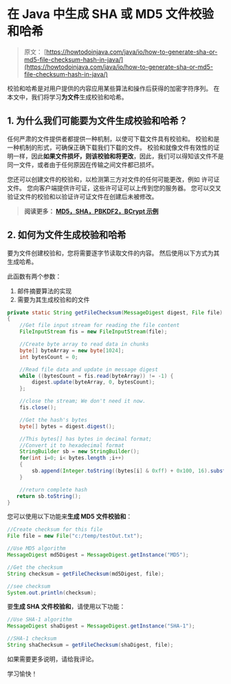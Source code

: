 # 在 Java 中生成 SHA 或 MD5 文件校验和哈希

> 原文： [https://howtodoinjava.com/java/io/how-to-generate-sha-or-md5-file-checksum-hash-in-java/](https://howtodoinjava.com/java/io/how-to-generate-sha-or-md5-file-checksum-hash-in-java/)

校验和哈希是对用户提供的内容应用某些算法和操作后获得的加密字符序列。 在本文中，我们将学习**为文件**生成校验和哈希。

## 1\. 为什么我们可能要为文件生成校验和哈希？

任何严肃的文件提供者都提供一种机制，以使可下载文件具有校验和。 校验和是一种机制的形式，可确保正确下载我们下载的文件。 校验和就像文件有效性的证明一样，因此**如果文件损坏，则该校验和将更改**，因此，我们可以得知该文件不是同一文件，或者由于任何原因在传输之间文件都已损坏。

您还可以创建文件的校验和，以检测第三方对文件的任何可能更改，例如 许可证文件。 您向客户端提供许可证，这些许可证可以上传到您的服务器。 您可以交叉验证文件的校验和以验证许可证文件在创建后未被修改。

> **阅读更多： [MD5，SHA，PBKDF2，BCrypt 示例](https://howtodoinjava.com/security/how-to-generate-secure-password-hash-md5-sha-pbkdf2-bcrypt-examples/)**

## 2\. 如何为文件生成校验和哈希

要为文件创建校验和，您将需要逐字节读取文件的内容。 然后使用以下方式为其生成哈希。

此函数有两个参数：

1.  邮件摘要算法的实现
2.  需要为其生成校验和的文件

```java
private static String getFileChecksum(MessageDigest digest, File file) throws IOException
{
	//Get file input stream for reading the file content
	FileInputStream fis = new FileInputStream(file);

	//Create byte array to read data in chunks
	byte[] byteArray = new byte[1024];
	int bytesCount = 0; 

	//Read file data and update in message digest
	while ((bytesCount = fis.read(byteArray)) != -1) {
		digest.update(byteArray, 0, bytesCount);
	};

	//close the stream; We don't need it now.
	fis.close();

	//Get the hash's bytes
	byte[] bytes = digest.digest();

	//This bytes[] has bytes in decimal format;
	//Convert it to hexadecimal format
	StringBuilder sb = new StringBuilder();
	for(int i=0; i< bytes.length ;i++)
	{
		sb.append(Integer.toString((bytes[i] & 0xff) + 0x100, 16).substring(1));
	}

	//return complete hash
   return sb.toString();
}

```

您可以使用以下功能来**生成 MD5 文件校验和**：

```java
//Create checksum for this file
File file = new File("c:/temp/testOut.txt");

//Use MD5 algorithm
MessageDigest md5Digest = MessageDigest.getInstance("MD5");

//Get the checksum
String checksum = getFileChecksum(md5Digest, file);

//see checksum
System.out.println(checksum);

```

要**生成 SHA 文件校验和**，请使用以下功能：

```java
//Use SHA-1 algorithm
MessageDigest shaDigest = MessageDigest.getInstance("SHA-1");

//SHA-1 checksum 
String shaChecksum = getFileChecksum(shaDigest, file);

```

如果需要更多说明，请给我评论。

学习愉快！